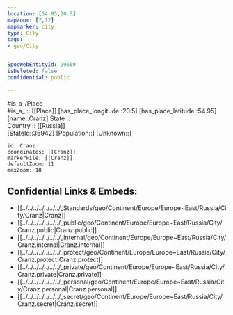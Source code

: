 ```yaml
---
location: [54.95,20.5] 
mapzoom: [7,12] 
mapmarker: city 
type: City
tags:
- geo/City


SpocWebEntityId: 29669
isDeleted: false
confidential: public

---
```

#is_a_/Place  
#is_a_ :: [[Place]] 
[has_place_longitude::20.5] 
[has_place_latitude::54.95] 
[name::Cranz] 
State ::  
Country :: [[Russia]]  
[StateId::36942] 
[Population::] 
[Unknown::] 


```leaflet
id: Cranz
coordinates: [[Cranz]] 
markerFile: [[Cranz]] 
defaultZoom: 11 
maxZoom: 18
```


## Confidential Links & Embeds: 
- [[../../../../../../../_Standards/geo/Continent/Europe/Europe~East/Russia/City/Cranz|Cranz]] 
- [[../../../../../../../_public/geo/Continent/Europe/Europe~East/Russia/City/Cranz.public|Cranz.public]] 
- [[../../../../../../../_internal/geo/Continent/Europe/Europe~East/Russia/City/Cranz.internal|Cranz.internal]] 
- [[../../../../../../../_protect/geo/Continent/Europe/Europe~East/Russia/City/Cranz.protect|Cranz.protect]] 
- [[../../../../../../../_private/geo/Continent/Europe/Europe~East/Russia/City/Cranz.private|Cranz.private]] 
- [[../../../../../../../_personal/geo/Continent/Europe/Europe~East/Russia/City/Cranz.personal|Cranz.personal]] 
- [[../../../../../../../_secret/geo/Continent/Europe/Europe~East/Russia/City/Cranz.secret|Cranz.secret]] 
